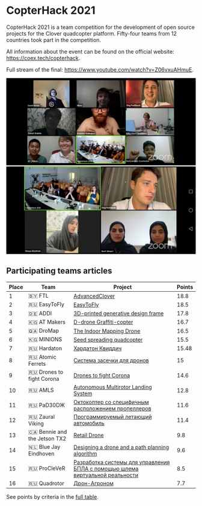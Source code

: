 # CopterHack 2021

CopterHack 2021 is a team competition for the development of open source projects for the Clover quadcopter platform. Fifty-four teams from 12 countries took part in the competition.

All information about the event can be found on the official website: https://coex.tech/copterhack.

Full stream of the final: https://www.youtube.com/watch?v=Z06vxuAHmuE.

<div class="image-group">
    <img src="../assets/copterhack2021/1.jpg" class="zoom border">
    <img src="../assets/copterhack2021/2.jpg" class="zoom border">
</div>

## Participating teams articles

|Place|Team|Project|Points|
|-|-|-|-|
|1|🇧🇾 FTL|[AdvancedClover](../ru/advanced_clover.html)|18.8|
|2|🇷🇺 EasyToFly|[EasyToFly](../ru/easytofly.html)|18.5|
|3|🇩🇪 ADDI|[3D-printed generative design frame](generative_design_frame.md)|17.8|
|4|🇰🇬 AT Makers|[D-drone Graffiti-copter](ddrone.md)|16.7|
|5|🇶🇦 DroMap|[The Indoor Mapping Drone](dromap.md)|16.5|
|6|🇰🇬 MINIONS|[Seed spreading quadcopter](seeding_drone.md)|15.5|
|7|🇷🇺 Hardaton|[Хардатон Квиддич](../ru/hardaton_quidditch.html)|15.48|
|8|🇷🇺 Atomic Ferrets|[Система засечки для дронов](../ru/race_timing_sys_copterhack.html)|15|
|9|🇷🇺 Drones to fight Corona|[Drones to fight Corona](anticorona_drones.md)|14.6|
|10|🇷🇺 AMLS|[Autonomous Multirotor Landing System](amls.md)|12.8|
|11|🇷🇺 PаD30DЖ|[Октокоптер со специфичным расположением пропеллеров](../ru/oktazodg.html)|11.6|
|12|🇷🇺 Zaural Viking|[Программируемый летающий автомобиль](../ru/zaural_viking.html)|11.4|
|13|🇨🇦 Bennie and the Jetson TX2|[Retail Drone](bennie.md)|9.8|
|14|🇳🇱 Blue Jay Eindhoven|[Designing a drone and a path planning algorithm](blue_jay_eindhoven.md)|9.6|
|15|🇷🇺 ProCleVeR|[Разработка системы для управления БПЛА с помощью шлема виртуальной реальности](../ru/remote-control-with-oculusvr.html)|8.5|
|16|🇷🇺 Quadrotor|[Дрон-Агроном](../ru/drone-agronom.html)|7.7|

See points by criteria in the [full table](https://docs.google.com/spreadsheets/d/1L9NDrw4c4vTCIVR3aC8ErAjxnuBg-Afil9AwUQZVJ5I/edit?usp=sharing).
